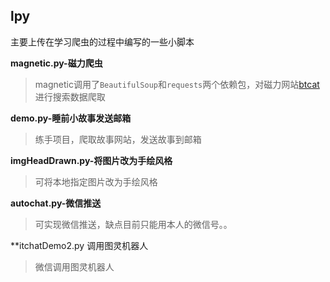 ## lpy

主要上传在学习爬虫的过程中编写的一些小脚本

**magnetic.py-磁力爬虫**
> magnetic调用了`BeautifulSoup`和`requests`两个依赖包，对磁力网站[btcat](https://btcat.bid)进行搜索数据爬取

**demo.py-睡前小故事发送邮箱**
> 练手项目，爬取故事网站，发送故事到邮箱

**imgHeadDrawn.py-将图片改为手绘风格**
> 可将本地指定图片改为手绘风格

**autochat.py-微信推送**
> 可实现微信推送，缺点目前只能用本人的微信号。。

**itchatDemo2.py 调用图灵机器人
> 微信调用图灵机器人
